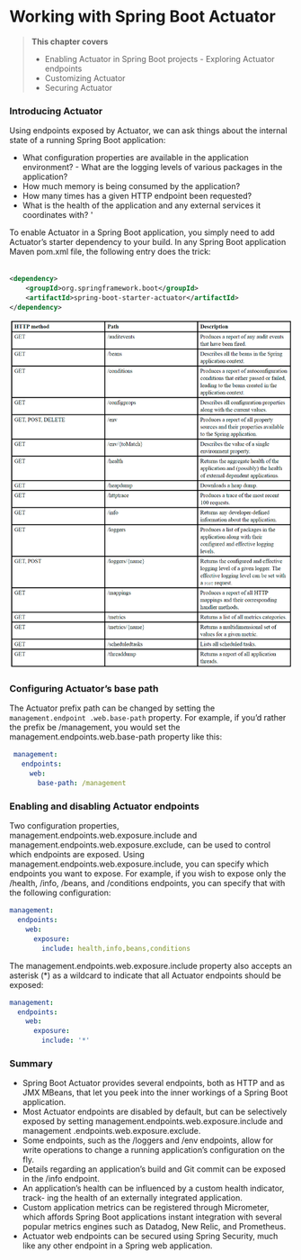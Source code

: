 # Working with Spring Boot Actuator

> **This chapter covers**
> - Enabling Actuator in Spring Boot projects - Exploring Actuator endpoints
> - Customizing Actuator
> - Securing Actuator

### Introducing Actuator

Using endpoints exposed by Actuator, we can ask things about the internal state of a running Spring Boot application:

- What configuration properties are available in the application environment? - What are the logging levels of various
  packages in the application?
- How much memory is being consumed by the application?
- How many times has a given HTTP endpoint been requested?
- What is the health of the application and any external services it coordinates with? '

To enable Actuator in a Spring Boot application, you simply need to add Actuator’s starter dependency to your build. In
any Spring Boot application Maven pom.xml file, the following <dependency> entry does the trick:

```xml

<dependency>
    <groupId>org.springframework.boot</groupId>
    <artifactId>spring-boot-starter-actuator</artifactId>
</dependency>
```

![img.png](../img/img42.png)

### Configuring Actuator’s base path

The Actuator prefix path can be changed by setting the `management.endpoint .web.base-path` property. For example, if
you’d rather the prefix be /management, you would set the management.endpoints.web.base-path property like this:

```yaml
 management:
   endpoints:
     web:
       base-path: /management
```

### Enabling and disabling Actuator endpoints

Two configuration properties, management.endpoints.web.exposure.include and management.endpoints.web.exposure.exclude,
can be used to control which endpoints are exposed. Using management.endpoints.web.exposure.include, you can specify
which endpoints you want to expose. For example, if you wish to expose only the /health, /info, /beans, and /conditions
endpoints, you can specify that with the following configuration:

```yaml
management:
  endpoints:
    web:
      exposure:
        include: health,info,beans,conditions
```

The management.endpoints.web.exposure.include property also accepts an asterisk (*) as a wildcard to indicate that all
Actuator endpoints should be exposed:

```yaml
management:
  endpoints:
    web:
      exposure:
        include: '*'
```

### Summary

- Spring Boot Actuator provides several endpoints, both as HTTP and as JMX MBeans, that let you peek into the inner
  workings of a Spring Boot application.
- Most Actuator endpoints are disabled by default, but can be selectively exposed by setting
  management.endpoints.web.exposure.include and management .endpoints.web.exposure.exclude.
- Some endpoints, such as the /loggers and /env endpoints, allow for write operations to change a running
  application’s configuration on the fly.
- Details regarding an application’s build and Git commit can be exposed in the /info endpoint.
- An application’s health can be influenced by a custom health indicator, track- ing the health of an externally
  integrated application.
- Custom application metrics can be registered through Micrometer, which affords Spring Boot applications instant
  integration with several popular metrics engines such as Datadog, New Relic, and Prometheus.
- Actuator web endpoints can be secured using Spring Security, much like any other endpoint in a Spring web application.





